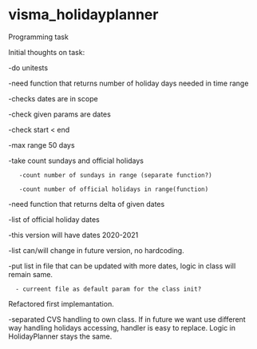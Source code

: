 # visma_holidayplanner
Programming task

Initial thoughts on task:

-do unitests

-need function that returns number of holiday days needed in time range

   -checks dates are in scope
   
   -check given params are dates
   
   -check start < end
   
   -max range 50 days
   
   -take count sundays and official holidays
   
       -count number of sundays in range (separate function?)
       
       -count number of official holidays in range(function)   
       
-need function that returns delta of given dates

-list of official holiday dates

   -this version will have dates 2020-2021
   
   -list can/will change in future version, no hardcoding.
   
   -put list in file that can be updated with more dates, logic in class will remain same.
   
      - curreent file as default param for the class init?
      
   
Refactored first implemantation. 

   -separated CVS handling to own class. If in future we want use different way handling holidays accessing,
    handler is easy to replace. Logic in HolidayPlanner stays the same.
